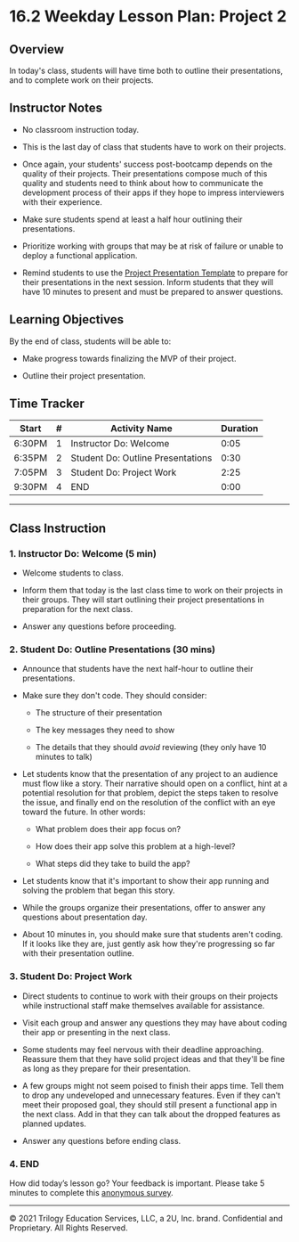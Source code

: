 # 16.2 Weekday Lesson Plan: Project 2

## Overview 

In today's class, students will have time both to outline their presentations, and to complete work on their projects.

## Instructor Notes

* No classroom instruction today.

* This is the last day of class that students have to work on their projects. 

* Once again, your students' success post-bootcamp depends on the quality of their projects. Their presentations compose much of this quality and students need to think about how to communicate the development process of their apps if they hope to impress interviewers with their experience.

* Make sure students spend at least a half hour outlining their presentations.

* Prioritize working with groups that may be at risk of failure or unable to deploy a functional application. 

* Remind students to use the [Project Presentation Template](https://docs.google.com/presentation/d/10QaO9KH8HtUXj__81ve0SZcpO5DbMbqqQr4iPpbwKks/edit?usp=sharing) to prepare for their presentations in the next session. Inform students that they will have 10 minutes to present and must be prepared to answer questions.

## Learning Objectives

By the end of class, students will be able to:

* Make progress towards finalizing the MVP of their project.

* Outline their project presentation.

## Time Tracker

| Start  | #   | Activity Name                       | Duration |
|---     |---  |---                                  |---       |
| 6:30PM | 1   | Instructor Do: Welcome              | 0:05     |
| 6:35PM | 2   | Student Do: Outline Presentations   | 0:30     |
| 7:05PM | 3   | Student Do: Project Work            | 2:25     |
| 9:30PM | 4   | END                                 | 0:00     |

---

## Class Instruction

### 1. Instructor Do: Welcome (5 min)

* Welcome students to class.

* Inform them that today is the last class time to work on their projects in their groups. They will start outlining their project presentations in preparation for the next class.

* Answer any questions before proceeding.

### 2. Student Do: Outline Presentations (30 mins)

* Announce that students have the next half-hour to outline their presentations.

* Make sure they don't code. They should consider:

  * The structure of their presentation

  * The key messages they need to show 

  * The details that they should _avoid_ reviewing (they only have 10 minutes to talk)

* Let students know that the presentation of any project to an audience must flow like a story. Their narrative should open on a conflict, hint at a potential resolution for that problem, depict the steps taken to resolve the issue, and finally end on the resolution of the conflict with an eye toward the future. In other words:

  * What problem does their app focus on?

  * How does their app solve this problem at a high-level?

  * What steps did they take to build the app?

* Let students know that it's important to show their app running and solving the problem that began this story.

* While the groups organize their presentations, offer to answer any questions about presentation day.

* About 10 minutes in, you should make sure that students aren't coding. If it looks like they are, just gently ask how they're progressing so far with their presentation outline.

### 3. Student Do: Project Work

* Direct students to continue to work with their groups on their projects while instructional staff make themselves available for assistance.

* Visit each group and answer any questions they may have about coding their app or presenting in the next class.

* Some students may feel nervous with their deadline approaching. Reassure them that they have solid project ideas and that they'll be fine as long as they prepare for their presentation.

* A few groups might not seem poised to finish their apps time. Tell them to drop any undeveloped and unnecessary features. Even if they can't meet their proposed goal, they should still present a functional app in the next class. Add in that they can talk about the dropped features as planned updates.

* Answer any questions before ending class.

### 4. END

How did today’s lesson go? Your feedback is important. Please take 5 minutes to complete this [anonymous survey](https://forms.gle/RfcVyXiMmZQut6aJ6).

---
© 2021 Trilogy Education Services, LLC, a 2U, Inc. brand. Confidential and Proprietary. All Rights Reserved.
